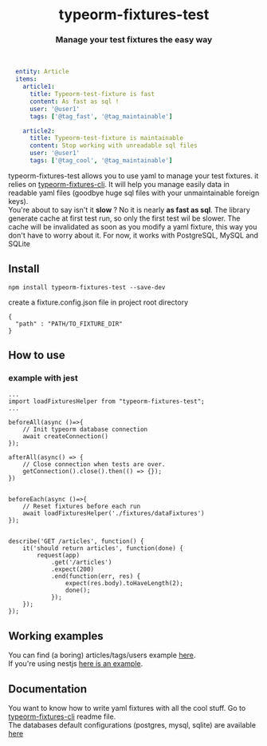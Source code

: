 

<div align="center">
  <h1> typeorm-fixtures-test</h1>
  <h3>Manage your test fixtures the easy way</h3>
<br>
  
</div>



```yaml
  entity: Article
  items:
    article1:
      title: Typeorm-test-fixture is fast
      content: As fast as sql !
      user: '@user1'
      tags: ['@tag_fast', '@tag_maintainable']

    article2:
      title: Typeorm-test-fixture is maintainable
      content: Stop working with unreadable sql files
      user: '@user1'
      tags: ['@tag_cool', '@tag_maintainable']

```



typeorm-fixtures-test allows you to use yaml to manage your test fixtures.
it relies on [typeorm-fixtures-cli](https://github.com/RobinCK/typeorm-fixtures/).
It will help you manage easily data in readable yaml files (goodbye huge sql files with your unmaintainable foreign keys).  
You're about to say isn't it **slow** ? No it is nearly **as fast as sql**. The library generate cache at first test run,
so only the first test wil be slower. The cache will be invalidated as soon as you modify a yaml fixture, this way you don't have to worry about it.
For now, it works with PostgreSQL, MySQL and SQLite 





## Install

```
npm install typeorm-fixtures-test --save-dev
```

create a fixture.config.json file in project root directory 

```
{
  "path" : "PATH/TO_FIXTURE_DIR"
}

```


## How to use
### example with jest

```
...
import loadFixturesHelper from "typeorm-fixtures-test";
...

beforeAll(async ()=>{
    // Init typeorm database connection
    await createConnection()
});

afterAll(async() => {
    // Close connection when tests are over.
    getConnection().close().then(() => {});
})


beforeEach(async ()=>{
    // Reset fixtures before each run
    await loadFixturesHelper('./fixtures/dataFixtures')
});


describe('GET /articles', function() {
    it('should return articles', function(done) {
        request(app)
            .get('/articles')
            .expect(200)
            .end(function(err, res) {
                expect(res.body).toHaveLength(2);
                done();
            });
    });
});
```


## Working examples
You can find (a boring) articles/tags/users example [here](#).  
If you're using nestjs [here is an example](#).


## Documentation
You want to know how to write yaml fixtures with all the cool stuff. Go to [typeorm-fixtures-cli](https://github.com/RobinCK/typeorm-fixtures/blob/master/README.md) readme file.  
The databases default configurations (postgres, mysql, sqlite) are available [here](doc/databaseConfiguration.md)
